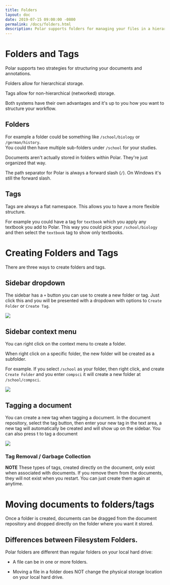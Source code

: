 ```yaml
---
title: Folders
layout: doc
date: 2019-07-15 09:00:00 -0800
permalink: /docs/folders.html
description: Polar supports folders for managing your files in a hierarchy. 
---
```


# Folders and Tags

Polar supports two strategies for structuring your documents and annotations.

Folders allow for hierarchical storage.

Tags allow for non-hierarchical (networked) storage.

Both systems have their own advantages and it's up to you how you want to structure your workflow.

## Folders

For example a folder could be something like ```/school/biology``` or ```/german/history```.  
You could then have multiple sub-folders under ```/school``` for your studies.

Documents aren't actually stored in folders within Polar. They're just organized that way.

The path separator for Polar is always a forward slash (```/```).  On Windows it's still the 
forward slash. 

## Tags

Tags are always a flat namespace.  This allows you to have a more flexible structure. 

For example you could have a tag for ```textbook``` which you apply any textbook you add
to Polar.  This way you could pick your ```/school/biology``` and then select the ```textbook``` 
tag to show only textbooks.


# Creating Folders and Tags

There are three ways to create folders and tags.

## Sidebar dropdown

The sidebar has a ```+``` button you can use to create a new folder or tag.  Just click this and you will
be presented with a dropdown with options to ```Create Folder``` or ```Create Tag```.

<img class="img-shadow" src="https://i.imgur.com/JTctUNd.png">

## Sidebar context menu

You can right click on the context menu to create a folder.  

When right click on a specific folder, the new folder will be created as a subfolder. 

For example.  If you select ```/school``` as your folder, then right click, and create ```Create Folder```
and you enter ```compsci``` it will create a new folder at ```/school/compsci```.

<img class="img-shadow" src="https://i.imgur.com/8vfmdT5.png">

## Tagging a document

You can create a new tag when tagging a document.  In the document repository, select the tag button, then enter your
new tag in the text area, a new tag will automatically be created and will show up on the sidebar. You can also press t to tag a document

<img class="img-shadow" src="https://i.imgur.com/DeHNaU6.png">

### Tag Removal / Garbage Collection

**NOTE** These types of tags, created directly on the document, only exist when associated with documents.
If you remove them from the documents, they will not exist when you restart.  You can just create them again
at anytime.

# Moving documents to folders/tags

Once a folder is created, documents can be dragged from the document repository and dropped directly 
on the folder where you want it stored.

## Differences between Filesystem Folders.

Polar folders are different than regular folders on your local hard drive:

- A file can be in one or more folders.

- Moving a file in a folder does NOT change the physical storage location on your local hard drive.


